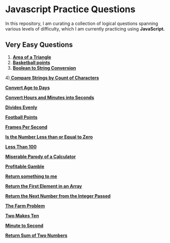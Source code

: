 # Javascript Practice Questions
In this repository, I am curating a collection of logical questions spanning various levels of difficulty, which I am currently practicing using **JavaScript.**

## Very Easy Questions

1) [ **Area of a Triangle**](https://github.com/mk-manishkumar/javascript-practice-questions/blob/Manish/Very%20Easy%20Questions/Area%20of%20a%20Triangle.js)
2) [ **Basketball points**](https://github.com/mk-manishkumar/javascript-practice-questions/blob/Manish/Very%20Easy%20Questions/Basketball%20points.js)
3) [**Boolean to String Conversion**](https://github.com/mk-manishkumar/javascript-practice-questions/blob/Manish/Very%20Easy%20Questions/Boolean%20to%20String%20Conversion.js)

4)[ **Compare Strings by Count of Characters**](https://github.com/mk-manishkumar/javascript-practice-questions/blob/Manish/Very%20Easy%20Questions/Compare%20Strings%20by%20Count%20of%20Characters.js)

[ **Convert Age to Days**](https://github.com/mk-manishkumar/javascript-practice-questions/blob/Manish/Very%20Easy%20Questions/Convert%20Age%20to%20Days.js)

[ **Convert Hours and Minutes into Seconds**](https://github.com/mk-manishkumar/javascript-practice-questions/blob/Manish/Very%20Easy%20Questions/Convert%20Hours%20and%20Minutes%20into%20Seconds.js)

[ **Divides Evenly**](https://github.com/mk-manishkumar/javascript-practice-questions/blob/Manish/Very%20Easy%20Questions/Divides%20Evenly.js)

[**Football Points**](https://github.com/mk-manishkumar/javascript-practice-questions/blob/Manish/Very%20Easy%20Questions/Football%20Points.js)

[ **Frames Per Second**](https://github.com/mk-manishkumar/javascript-practice-questions/blob/Manish/Very%20Easy%20Questions/Frames%20Per%20Second.js)

[ **Is the Number Less than or Equal to Zero**](https://github.com/mk-manishkumar/javascript-practice-questions/blob/Manish/Very%20Easy%20Questions/Is%20the%20Number%20Less%20than%20or%20Equal%20to%20Zero.js)

[ **Less Than 100**](https://github.com/mk-manishkumar/javascript-practice-questions/blob/Manish/Very%20Easy%20Questions/Less%20Than%20100.js)

[ **Miserable Parody of a Calculator**](https://github.com/mk-manishkumar/javascript-practice-questions/blob/Manish/Very%20Easy%20Questions/Miserable%20Parody%20of%20a%20Calculator.js)

[ **Profitable Gamble**](https://github.com/mk-manishkumar/javascript-practice-questions/blob/Manish/Very%20Easy%20Questions/Profitable%20Gamble.js)

[ **Return something to me**](https://github.com/mk-manishkumar/javascript-practice-questions/blob/Manish/Very%20Easy%20Questions/Return%20something%20to%20me.js)

[ **Return the First Element in an Array**](https://github.com/mk-manishkumar/javascript-practice-questions/blob/Manish/Very%20Easy%20Questions/Return%20the%20First%20Element%20in%20an%20Array.js)

[**Return the Next Number from the Integer Passed**](https://github.com/mk-manishkumar/javascript-practice-questions/blob/Manish/Very%20Easy%20Questions/Return%20the%20Next%20Number%20from%20the%20Integer%20Passed.js)

[ **The Farm Problem**](https://github.com/mk-manishkumar/javascript-practice-questions/blob/Manish/Very%20Easy%20Questions/The%20Farm%20Problem.js)

[ **Two Makes Ten**](https://github.com/mk-manishkumar/javascript-practice-questions/blob/Manish/Very%20Easy%20Questions/Two%20Makes%20Ten.js)

[ **Minute to Second**](https://github.com/mk-manishkumar/javascript-practice-questions/blob/Manish/Very%20Easy%20Questions/minute%20to%20second.js)

[ **Return Sum of Two Numbers**](https://github.com/mk-manishkumar/javascript-practice-questions/blob/Manish/Very%20Easy%20Questions/return%20sum%20of%20two%20numbers.js)
